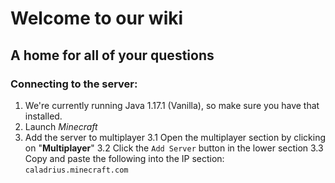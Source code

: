 # Welcome to our wiki
## A home for all of your questions 

### Connecting to the server:
 1. We're currently running Java 1.17.1 (Vanilla), so make sure you have that installed.
 2. Launch *Minecraft*
 3. Add the server to multiplayer
    3.1 Open the multiplayer section by clicking on "**Multiplayer**"
    3.2 Click the `Add Server` button in the lower section
    3.3 Copy and paste the following into the IP section: `caladrius.minecraft.com`